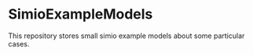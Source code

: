 # SimioExampleModels
This repository stores small simio example models about some particular cases.
